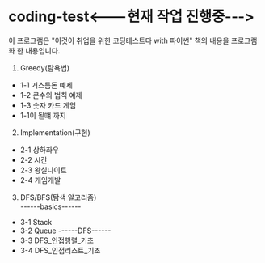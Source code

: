 # coding-test<---현재 작업 진행중--->


이 프로그램은 "이것이 취업을 위한 코딩테스트다 with 파이썬" 책의 내용을 프로그램화 한 내용입니다. 

1. Greedy(탐욕법)
- 1-1 거스름돈 예제
- 1-2 큰수의 법칙 예제
- 1-3 숫자 카드 게임
- 1-1이 될떄 까지

2. Implementation(구현)
- 2-1 상하좌우
- 2-2 시간
- 2-3 왕실나이트
- 2-4 게임개발
  
3. DFS/BFS(탐색 알고리즘)<br>
  ------basics------
- 3-1 Stack
- 3-2 Queue
  ------DFS------
- 3-3 DFS_인접행렬_기초
- 3-4 DFS_인접리스트_기초

